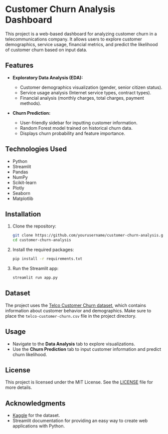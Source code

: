 # Customer Churn Analysis Dashboard

This project is a web-based dashboard for analyzing customer churn in a telecommunications company. It allows users to explore customer demographics, service usage, financial metrics, and predict the likelihood of customer churn based on input data.

## Features

- **Exploratory Data Analysis (EDA):**
  - Customer demographics visualization (gender, senior citizen status).
  - Service usage analysis (Internet service types, contract types).
  - Financial analysis (monthly charges, total charges, payment methods).

- **Churn Prediction:**
  - User-friendly sidebar for inputting customer information.
  - Random Forest model trained on historical churn data.
  - Displays churn probability and feature importance.

## Technologies Used

- Python
- Streamlit
- Pandas
- NumPy
- Scikit-learn
- Plotly
- Seaborn
- Matplotlib

## Installation

1. Clone the repository:
   ```bash
   git clone https://github.com/yourusername/customer-churn-analysis.git
   cd customer-churn-analysis
   ```

2. Install the required packages:
   ```bash
   pip install -r requirements.txt
   ```

3. Run the Streamlit app:
   ```bash
   streamlit run app.py
   ```

## Dataset

The project uses the [Telco Customer Churn dataset](https://www.kaggle.com/datasets/blastchar/telco-customer-churn), which contains information about customer behavior and demographics. Make sure to place the `telco-customer-churn.csv` file in the project directory.

## Usage

- Navigate to the **Data Analysis** tab to explore visualizations.
- Use the **Churn Prediction** tab to input customer information and predict churn likelihood.

## License

This project is licensed under the MIT License. See the [LICENSE](LICENSE) file for more details.

## Acknowledgments

- [Kaggle](https://www.kaggle.com/) for the dataset.
- Streamlit documentation for providing an easy way to create web applications with Python.

